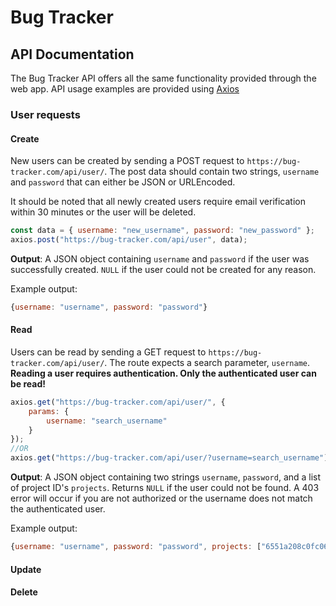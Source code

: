# Bug Tracker

## API Documentation
The Bug Tracker API offers all the same functionality provided through the web app. API usage examples are provided using [Axios](https://github.com/axios/axios)
### User requests
#### Create
New users can be created by sending a POST request to `https://bug-tracker.com/api/user/`. The post data should contain two strings, `username` and `password` that can either be JSON or URLEncoded.

It should be noted that all newly created users require email verification within 30 minutes or the user will be deleted.

```js
const data = { username: "new_username", password: "new_password" };
axios.post("https://bug-tracker.com/api/user", data);
```

**Output**: A JSON object containing `username` and `password` if the user was successfully created. `NULL` if the user could not be created for any reason. 

Example output:
```js
{username: "username", password: "password"}
```
#### Read
Users can be read by sending a GET request to `https://bug-tracker.com/api/user/`. The route expects a search parameter, `username`. **Reading a user requires authentication. Only the authenticated user can be read!**

```js
axios.get("https://bug-tracker.com/api/user/", {
    params: {
        username: "search_username"
    }
});
//OR
axios.get("https://bug-tracker.com/api/user/?username=search_username");
```

**Output**: A JSON object containing two strings `username`, `password`, and a list of project ID's `projects`. Returns `NULL` if the user could not be found. A 403 error will occur if you are not authorized or the username does not match the authenticated user.

Example output:
```js
{username: "username", password: "password", projects: ["6551a208c0fc06504e6dc5fe", ...]}
```

#### Update
#### Delete
